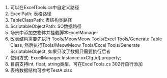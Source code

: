 1. 可以在ExcelTools.cs中自定义路径
2. ExcelPath: 表格路径
3. TableClassPath: 表结构类路径
4. ScriptableObjectPath: SO数据路径
5. 场景中添加空物体并挂载脚本ExcelManager
6. 改表结构需要先执行 Tools/MeowMeow Tools/Excel Tools/Generate Table Class, 然后执行Tools/MeowMeow Tools/Excel Tools/Generate ScriptableObject, 如果只改了数据只需要执行后者
7. 使用方式: ExcelManager.Instance.xxCfg[id].property;
8. 目前支持int, float, string类型，可在ExcelTools.cs 302行自行添加
9. 表格数据结构可参考TestA.xlsx